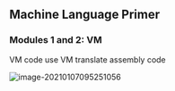 ## Machine Language Primer



### Modules 1 and 2: VM

VM code use VM translate assembly code 



![image-20210107095251056](https://loyioblog.oss-cn-beijing.aliyuncs.com/LoyioBlog/202101077DfXWj.png)